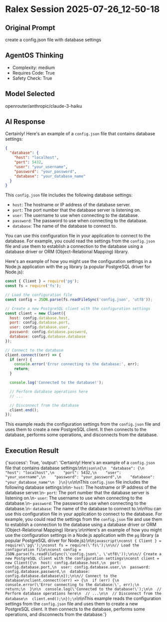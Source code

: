 # Ralex Session 2025-07-26_12-50-18

## Original Prompt
create a config.json file with database settings

## AgentOS Thinking
- Complexity: medium
- Requires Code: True
- Safety Check: True

## Model Selected
openrouter/anthropic/claude-3-haiku

## AI Response
Certainly! Here's an example of a `config.json` file that contains database settings:

```json
{
  "database": {
    "host": "localhost",
    "port": 5432,
    "user": "your_username",
    "password": "your_password",
    "database": "your_database_name"
  }
}
```

This `config.json` file includes the following database settings:

- `host`: The hostname or IP address of the database server.
- `port`: The port number that the database server is listening on.
- `user`: The username to use when connecting to the database.
- `password`: The password to use when connecting to the database.
- `database`: The name of the database to connect to.

You can use this configuration file in your application to connect to the database. For example, you could read the settings from the `config.json` file and use them to establish a connection to the database using a database driver or ORM (Object-Relational Mapping) library.

Here's an example of how you might use the configuration settings in a Node.js application with the `pg` library (a popular PostgreSQL driver for Node.js):

```javascript
const { Client } = require('pg');
const fs = require('fs');

// Load the configuration file
const config = JSON.parse(fs.readFileSync('config.json', 'utf8'));

// Create a new PostgreSQL client with the configuration settings
const client = new Client({
  host: config.database.host,
  port: config.database.port,
  user: config.database.user,
  password: config.database.password,
  database: config.database.database
});

// Connect to the database
client.connect((err) => {
  if (err) {
    console.error('Error connecting to the database:', err);
    return;
  }

  console.log('Connected to the database!');

  // Perform database operations here
  // ...

  // Disconnect from the database
  client.end();
});
```

This example reads the configuration settings from the `config.json` file and uses them to create a new PostgreSQL client. It then connects to the database, performs some operations, and disconnects from the database.

## Execution Result
{'success': True, 'output': 'Certainly! Here\'s an example of a `config.json` file that contains database settings:\n\n```json\n{\n  "database": {\n    "host": "localhost",\n    "port": 5432,\n    "user": "your_username",\n    "password": "your_password",\n    "database": "your_database_name"\n  }\n}\n```\n\nThis `config.json` file includes the following database settings:\n\n- `host`: The hostname or IP address of the database server.\n- `port`: The port number that the database server is listening on.\n- `user`: The username to use when connecting to the database.\n- `password`: The password to use when connecting to the database.\n- `database`: The name of the database to connect to.\n\nYou can use this configuration file in your application to connect to the database. For example, you could read the settings from the `config.json` file and use them to establish a connection to the database using a database driver or ORM (Object-Relational Mapping) library.\n\nHere\'s an example of how you might use the configuration settings in a Node.js application with the `pg` library (a popular PostgreSQL driver for Node.js):\n\n```javascript\nconst { Client } = require(\'pg\');\nconst fs = require(\'fs\');\n\n// Load the configuration file\nconst config = JSON.parse(fs.readFileSync(\'config.json\', \'utf8\'));\n\n// Create a new PostgreSQL client with the configuration settings\nconst client = new Client({\n  host: config.database.host,\n  port: config.database.port,\n  user: config.database.user,\n  password: config.database.password,\n  database: config.database.database\n});\n\n// Connect to the database\nclient.connect((err) => {\n  if (err) {\n    console.error(\'Error connecting to the database:\', err);\n    return;\n  }\n\n  console.log(\'Connected to the database!\');\n\n  // Perform database operations here\n  // ...\n\n  // Disconnect from the database\n  client.end();\n});\n```\n\nThis example reads the configuration settings from the `config.json` file and uses them to create a new PostgreSQL client. It then connects to the database, performs some operations, and disconnects from the database.'}
